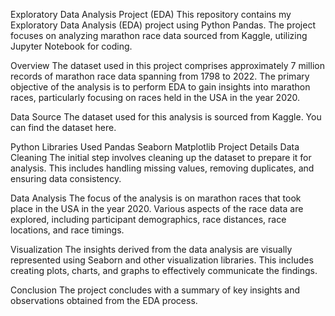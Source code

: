 Exploratory Data Analysis Project (EDA)
This repository contains my Exploratory Data Analysis (EDA) project using Python Pandas. The project focuses on analyzing marathon race data sourced from Kaggle, utilizing Jupyter Notebook for coding.

Overview
The dataset used in this project comprises approximately 7 million records of marathon race data spanning from 1798 to 2022. The primary objective of the analysis is to perform EDA to gain insights into marathon races, particularly focusing on races held in the USA in the year 2020.

Data Source
The dataset used for this analysis is sourced from Kaggle. You can find the dataset here.

Python Libraries Used
Pandas
Seaborn
Matplotlib
Project Details
Data Cleaning
The initial step involves cleaning up the dataset to prepare it for analysis. This includes handling missing values, removing duplicates, and ensuring data consistency.

Data Analysis
The focus of the analysis is on marathon races that took place in the USA in the year 2020. Various aspects of the race data are explored, including participant demographics, race distances, race locations, and race timings.

Visualization
The insights derived from the data analysis are visually represented using Seaborn and other visualization libraries. This includes creating plots, charts, and graphs to effectively communicate the findings.

Conclusion
The project concludes with a summary of key insights and observations obtained from the EDA process.
